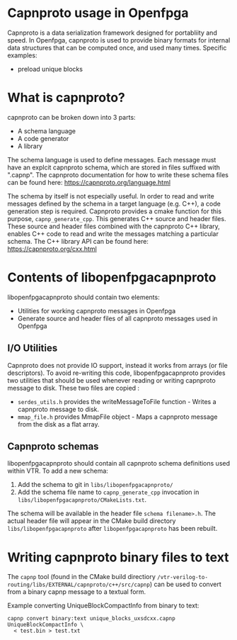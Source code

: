 Capnproto usage in Openfpga
======================

Capnproto is a data serialization framework designed for portabliity and speed.
In Openfpga, capnproto is used to provide binary formats for internal data
structures that can be computed once, and used many times.  Specific examples:
 - preload unique blocks

What is capnproto?
==================

capnproto can be broken down into 3 parts:
 - A schema language
 - A code generator
 - A library

The schema language is used to define messages.  Each message must have an
explcit capnproto schema, which are stored in files suffixed with ".capnp".
The capnproto documentation for how to write these schema files can be found
here: https://capnproto.org/language.html

The schema by itself is not especially useful.  In order to read and write
messages defined by the schema in a target language (e.g. C++), a code
generation step is required.  Capnproto provides a cmake function for this
purpose, `capnp_generate_cpp`.  This generates C++ source and header files.
These source and header files combined with the capnproto C++ library, enables
C++ code to read and write the messages matching a particular schema.  The C++
library API can be found here: https://capnproto.org/cxx.html

Contents of libopenfpgacapnproto
===========================

libopenfpgacapnproto should contain two elements:
 - Utilities for working capnproto messages in Openfpga
 - Generate source and header files of all capnproto messages used in Openfpga

I/O Utilities
-------------

Capnproto does not provide IO support, instead it works from arrays (or file
descriptors).  To avoid re-writing this code, libopenfpgacapnproto provides two
utilities that should be used whenever reading or writing capnproto message to
disk. These two files are copied :
 - `serdes_utils.h` provides the writeMessageToFile function - Writes a
   capnproto message to disk.
 - `mmap_file.h` provides MmapFile object - Maps a capnproto message from the
   disk as a flat array.

Capnproto schemas
-----------------

libopenfpgacapnproto should contain all capnproto schema definitions used within
VTR.  To add a new schema:
1. Add the schema to git in `libs/libopenfpgacapnproto/`
2. Add the schema file name to `capnp_generate_cpp` invocation in
   `libs/libopenfpgacapnproto/CMakeLists.txt`.

The schema will be available in the header file `schema filename>.h`.  The
actual header file will appear in the CMake build directory
`libs/libopenfpgacapnproto` after `libopenfpgacapnproto` has been rebuilt.

Writing capnproto binary files to text
======================================

The `capnp` tool (found in the CMake build directiory
`/vtr-verilog-to-routing/libs/EXTERNAL/capnproto/c++/src/capnp`) can be used to convert from a binary
capnp message to a textual form.

Example converting UniqueBlockCompactInfo from binary to text:

```
capnp convert binary:text unique_blocks_uxsdcxx.capnp UniqueBlockCompactInfo \
  < test.bin > test.txt
```
